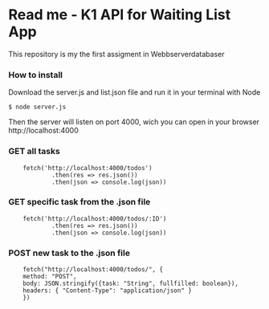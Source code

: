 # Read me - K1 API for Waiting List App

This repository is my the first assigment in Webbserverdatabaser

### How to install

Download the server.js and list.json file and run it in your terminal with Node

```
$ node server.js
```

Then the server will listen on port 4000, wich you can open in your browser
http://localhost:4000

### GET all tasks

```JS
    fetch('http://localhost:4000/todos')
            .then(res => res.json())
            .then(json => console.log(json))

```

### GET specific task from the .json file

```JS
    fetch('http://localhost:4000/todos/:ID')
            .then(res => res.json())
            .then(json => console.log(json))
```

### POST new task to the .json file

```JS
    fetch("http://localhost:4000/todos/", {
    method: "POST",
    body: JSON.stringify({task: "String", fullfilled: boolean}),
    headers: { "Content-Type": "application/json" }
    })
```




